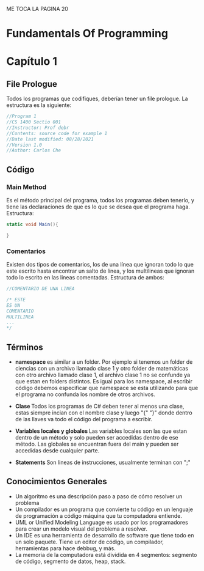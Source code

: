 ME TOCA LA PAGINA 20
###
# Fundamentals Of Programming
# Capítulo 1
## File Prologue
Todos los programas que codifiques, deberían tener un file prologue. La estructura es la siguiente: 
```C#
//Program 1
//CS 1400 Sectio 001
//Instructor: Prof debr
//Contents: source code for example 1
//Date last modified: 08/28/2021
//Version 1.0
//Author: Carlos Che

```

## Código 
### Main Method 
Es el método principal del programa, todos los programas deben tenerlo, y tiene las declaraciones de que es lo que se desea que el programa haga.  Estructura:  
``` c#
static void Main(){

}
```

### Comentarios
Existen dos tipos de comentarios, los de una línea que ignoran todo lo que este escrito hasta encontrar un salto de línea, y los multilineas que ignoran todo lo escrito en las lineas comentadas. Estructura de ambos:

```c#
//COMENTARIO DE UNA LINEA

/* ESTE 
ES UN 
COMENTARIO 
MULTILINEA 
...
*/

```
## Términos
* <b>namespace </b> es similar a un folder. Por ejemplo si tenemos un folder de ciencias con un archivo llamado clase 1 y otro folder de matemáticas con otro archivo llamado clase 1, el archivo clase 1 no se confunde ya que estan en folders distintos. 
Es igual para los namespace, al escribir código debemos especificar que namespace se esta utilizando para que el programa no confunda los nombre de otros archivos.

* <b>Clase </b> Todos los programas de C# deben tener al menos una clase, estas siempre incian con el nombre clase y luego "{" "}" donde dentro de las llaves va todo el código del programa a escribir. 

* <b> Variables locales y globales </b> Las variables locales son las que estan dentro de un método y solo pueden ser accedidas dentro de ese método. Las globales se encuentran fuera del main y pueden ser accedidas desde cualquier parte.

* <b>Statements </b> Son lineas de instrucciones, usualmente terminan con ";" 



## Conocimientos Generales
* Un algoritmo es una descripción paso a paso de cómo resolver un problema
* Un compilador es un programa que convierte tu código en un lenguaje de programación a código máquina que tu computadora entiende.
* UML or Unified Modeling Language es usado por los programadores para crear un modelo visual del problema a resolver.
* Un IDE es una herramienta de desarrollo de software que tiene todo en un solo paquete. Tiene un editor de código, un compilador, herramientas para hace debbug, y más.
* La memoria de la computadora está dividida en 4 segmentos: segmento de código, segmento de datos, heap, stack.

